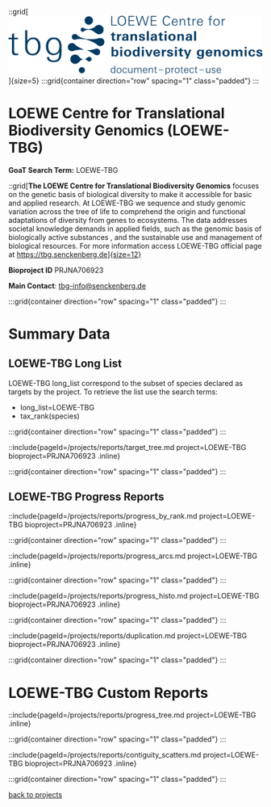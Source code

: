 ::grid[![GoaT](/static/images/tbg2.png)]{size=5}
:::grid{container direction="row" spacing="1" class="padded"}
:::

# LOEWE Centre for Translational Biodiversity Genomics (LOEWE-TBG)

**GoaT Search Term:** LOEWE-TBG

::grid[**The LOEWE Centre for Translational Biodiversity Genomics** focuses on the genetic basis of biological diversity to make it accessible for basic and applied research. At LOEWE-TBG we sequence and study genomic variation across the tree of life to comprehend the origin and functional adaptations of diversity from genes to ecosystems. The data addresses societal knowledge demands in applied fields, such as the genomic basis of biologically active substances , and the sustainable use and management of biological resources. For more information access LOEWE-TBG official page at https://tbg.senckenberg.de]{size=12}

**Bioproject ID** PRJNA706923

**Main Contact**: tbg-info@senckenberg.de

:::grid{container direction="row" spacing="1" class="padded"}
:::

# Summary Data

## LOEWE-TBG Long List

LOEWE-TBG long_list correspond to the subset of species declared as targets by the project. To retrieve the list use the search terms:

- long_list=LOEWE-TBG
- tax_rank(species)

:::grid{container direction="row" spacing="1" class="padded"}
:::

::include{pageId=/projects/reports/target_tree.md project=LOEWE-TBG bioproject=PRJNA706923 .inline}

:::grid{container direction="row" spacing="1" class="padded"}
:::

## LOEWE-TBG Progress Reports

::include{pageId=/projects/reports/progress_by_rank.md project=LOEWE-TBG bioproject=PRJNA706923 .inline}

:::grid{container direction="row" spacing="1" class="padded"}
:::

::include{pageId=/projects/reports/progress_arcs.md project=LOEWE-TBG .inline}

:::grid{container direction="row" spacing="1" class="padded"}
:::

::include{pageId=/projects/reports/progress_histo.md project=LOEWE-TBG bioproject=PRJNA706923 .inline}

:::grid{container direction="row" spacing="1" class="padded"}
:::

::include{pageId=/projects/reports/duplication.md project=LOEWE-TBG bioproject=PRJNA706923 .inline}

:::grid{container direction="row" spacing="1" class="padded"}
:::

# LOEWE-TBG Custom Reports

::include{pageId=/projects/reports/progress_tree.md project=LOEWE-TBG .inline}

:::grid{container direction="row" spacing="1" class="padded"}
:::

::include{pageId=/projects/reports/contiguity_scatters.md project=LOEWE-TBG bioproject=PRJNA706923 .inline}

:::grid{container direction="row" spacing="1" class="padded"}
:::

[back to projects](/projects)
